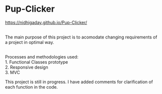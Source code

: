 # Pup-Clicker

https://nidhigaday.github.io/Pup-Clicker/

<br>The main purpose of this project is to acomodate changing requirements of a project in optimal way.

<br>Processes and methodologies used:
<br>1. Functional Classes prototype 
<br>2. Responsive design
<br>3. MVC

This project is still in progress. I have added comments for clarification of each function in the code.
